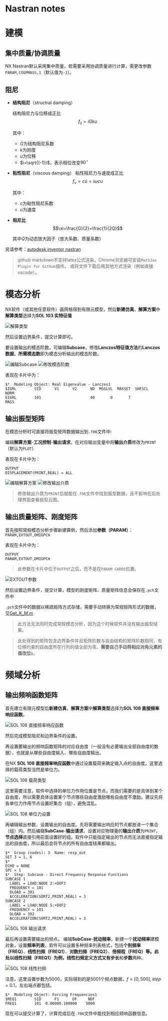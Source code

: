 # Nastran notes

# 建模
## 集中质量/协调质量
NX Nastran默认采用集中质量，若需要采用协调质量进行计算，需更改参数`PARAM,COUPMASS,1`（默认值为`-1`）。
## 阻尼

- **结构阻尼**（structral damping）

    结构阻尼力与位移成正比
    $$f_s=iGku$$

    其中：
    - $G$为结构阻尼系数
    - $k$为刚度
    - $u$为位移
    - $i=\sqrt{(-1)}$，表示相位改变$90^\circ$

- **粘性阻尼**（viscous damping）
    粘性阻尼力与速度成正比
    $$f_v=c\dot{u}=i\omega cu$$

    其中：
    - $c$为粘性阻尼系数
    - $\dot{u}$为速度
- **阻尼比**
    $$\xi=\frac{G}{2}=\frac{1}{2Q}$$

    其中$Q$为动态放大因子（放大系数、质量系数）

另请参考：[autodesk inventor nastran](https://knowledge.autodesk.com/zh-hans/support/inventor-nastran/learn-explore/caas/CloudHelp/cloudhelp/2021/CHS/NINCAD-UsersGuide/files/GUID-A95DA0DE-C497-450F-B6AC-0C92F6E5DAEC-htm.html)

> github markdown不支持latex公式渲染，Chrome浏览器可安装`MathJax Plugin for Github`插件。
> 或将文件下载后用其他方式渲染（例如直接vscode）。

# 模态分析

NX软件（或其他任意软件）画网格得到有限元模型，然后**新建仿真**，**解算方案**中**解算类型**选择为**SOL 103 实特征值**

![解算类型](https://github.com/zhangyunwu/mechanics_notes/blob/main/images/%E8%A7%A3%E7%AE%97%E7%B1%BB%E5%9E%8B%E9%80%89%E6%8B%A9.png)

然后设置边界条件，提交计算即可。

要设置输出的模态阶数，可编辑**Subcase**，修改**Lanczos特征值方法**的**Lanczos数据**，**所需模态数**即为模态分析输出的模态阶数。

![编辑Subcase](https://github.com/zhangyunwu/mechanics_notes/blob/main/images/%E7%BC%96%E8%BE%91Subcase.png)
![修改模态阶数](https://github.com/zhangyunwu/mechanics_notes/blob/main/images/%E4%BF%AE%E6%94%B9%E6%A8%A1%E6%80%81%E9%98%B6%E6%95%B0.png)

表现在卡片中为：
```
$*  Modeling Object: Real Eigenvalue - Lanczos1
$IGRL        SID      V1      V2      ND  MSGLVL  MAXSET  SHFSCL    NORM
EIGRL        101                      40       0       7            MASS
```

## 输出振型矩阵

在模态分析时可直接将振型矩阵数据输出到`.f06`文件中:

编辑**解算方案**-**工况控制**-**输出请求**，在对应输出变量中将**输出介质**修改为`PRINT`（默认为`PLOT`）

表现在卡片中为：
```
OUTPUT
DISPLACEMENT(PRINT,REAL) = ALL
```

![编辑解算方案](https://github.com/zhangyunwu/mechanics_notes/blob/main/images/%E7%BC%96%E8%BE%91%E8%A7%A3%E7%AE%97%E6%96%B9%E6%A1%88.png)
![修改输出介质](https://github.com/zhangyunwu/mechanics_notes/blob/main/images/%E4%BF%AE%E6%94%B9%E8%BE%93%E5%87%BA%E4%BB%8B%E8%B4%A8.png)

> 修改输出介质为`PRINT`后就能在`.f06`文件中找到振型数据，且不影响在后处理界面查看振型云图。

## 输出质量矩阵、刚度矩阵

首先按照常规模态分析步骤新建算例，然后添加**参数（PARAM）**：`PARAM,EXTOUT,DMIGPCH` 

表现在卡片中为：
```
OUTPUT
PARAM,EXTOUT,DMIGPCH
```

> 此参数在卡片中位于`OUTPUT`之后，而不是在`PARAM CARDS`位置。

![EXTOUT参数](https://github.com/zhangyunwu/mechanics_notes/blob/main/images/EXTOUT%E5%8F%82%E6%95%B0%E8%AE%BE%E7%BD%AE.png)

然后设置边界条件，提交计算，模型的刚度矩阵、质量矩阵信息会保存在`.pch`文件中

`.pch`文件中的数据以稀疏矩阵方式存储，需要手动转换为常规矩阵形式的数据，见[Get_K_M.m](https://github.com/zhangyunwu/mechanics_notes/blob/main/Get_K_M.m)

> 此方法无法同时完成常规模态分析，因为这个时候软件并没有输出振型结果。

> 此处得到的矩阵包含边界条件并且矩阵阶数与自由结构的矩阵阶数相同，有位移约束的自由度所在行列的值全部为零。**需要自己手动将相应对角元素的值改位`1`**。

# 频域分析

## 输出频响函数矩阵
首先建立有限元模型后**新建仿真**，**解算方案**中**解算类型**选择为**SOL 108 直接频率响应函数**。

![SOL 108 直接频率响应函数](https://github.com/zhangyunwu/mechanics_notes/blob/main/images/SOL%20108%20%E7%9B%B4%E6%8E%A5%E9%A2%91%E7%8E%87%E5%93%8D%E5%BA%94%E5%87%BD%E6%95%B0.png)

然后完成模型阻尼和边界条件的设置。

再设置要输出的频响函数矩阵的对应自由度（一般没有必要输出全部自由度的数据），也就是从哪些自由度输入、哪些自由度输出。

在NX **SOL 108 直接频率响应函数**中通过设置载荷来确定输入点的自由度。这里选择的载荷类型当然是单位力。

![SOL 108 载荷类型](https://github.com/zhangyunwu/mechanics_notes/blob/main/images/SOL%20108%20%E8%BD%BD%E8%8D%B7%E7%B1%BB%E5%9E%8B.png)

这里需要注意，软件中选择的单位力作用位置是节点，而我们需要的是具体到某个自由度，所以需要具体设置某个节点哪些自由度激励哪些自由度不激励。建议先将各单位力作用节点设置好集合（组），避免混乱。

![SOL 108 单位力设置](https://github.com/zhangyunwu/mechanics_notes/blob/main/images/SOL%20108%20%E5%8D%95%E4%BD%8D%E5%8A%9B%E8%AE%BE%E7%BD%AE.png)

再编辑输出参数，设置输出的自由度。先将需要输出响应的节点都放进一个集合（组）内。然后编辑**SubCase**-**输出请求**，设置对应物理量的**输出介质**为`PRINT`，**节点选择**直接引用前面设置好的组。软件中只能指定输出的节点而无法直接指定输出的自由度，所以最后会将节点的所有自由度结果都输出。
```
$*  Group (nodes): 3  Name: resp_out
SET 3 = 1, 6
$*
ECHO = NONE
SPC = 1
$*  Step: Subcase - Direct Frequency Response Functions
SUBCASE 1
  LABEL = LOAD:NODE 2:+DOF3
  FREQUENCY = 101
  DLOAD = 301
  ACCELERATION(SORT2,PRINT,REAL) = 3
SUBCASE 2
  LABEL = LOAD:NODE 5:+DOF2
  FREQUENCY = 101
  DLOAD = 302
  ACCELERATION(SORT2,PRINT,REAL) = 3
```
![SOL 108 输出请求](https://github.com/zhangyunwu/mechanics_notes/blob/main/images/SOL%20108%20%E8%BE%93%E5%87%BA%E8%AF%B7%E6%B1%82.png)

最后再设置需要输出的频点。
编辑**SubCase**-**扰动频率**，新建一个**扰动频率**建模对象，设置**频率列表**，软件可以设置多种频率列表格式，包括**个别频率（FREQ）**、**线性扫频（FREQ1）**、**对数扫频（FREQ2）**、**倍频程（FREQ）**等。此处以**线性扫频（FREQ1）**为例，线性扫频定义方式又有**步长**和**步数**两种。

![SOL 108 线性扫频](https://github.com/zhangyunwu/mechanics_notes/blob/main/images/SOL%20108%20%E7%BA%BF%E6%80%A7%E6%89%AB%E9%A2%91.png)

注意，这里设置步数为5000，实际得到的是5001个频点数据，$f=[0,500],step=0.1$，左右端点都包括。
```
$*  Modeling Object: Forcing Frequencies1
$REQ1        SID      F1      DF     NDF
FREQ1        101  0.00000.100000    5000
```
现在可以提交计算了，计算完成后在`.f06`文件中能找到相应频响函数信息。